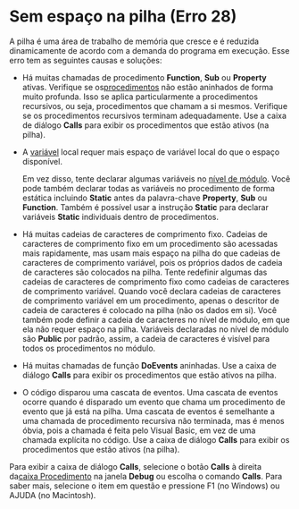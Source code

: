 
# Sem espaço na pilha (Erro 28)

A pilha é uma área de trabalho de memória que cresce e é reduzida dinamicamente de acordo com a demanda do programa em execução. Esse erro tem as seguintes causas e soluções:



- Há muitas chamadas de procedimento  **Function**, **Sub** ou **Property** ativas. Verifique se os[procedimentos](b8bdf64f-5920-1ae9-16d0-b26d09524a30.md) não estão aninhados de forma muito profunda. Isso se aplica particularmente a procedimentos recursivos, ou seja, procedimentos que chamam a si mesmos. Verifique se os procedimentos recursivos terminam adequadamente. Use a caixa de diálogo **Calls** para exibir os procedimentos que estão ativos (na pilha).
    
- A [variável](b8bdf64f-5920-1ae9-16d0-b26d09524a30.md) local requer mais espaço de variável local do que o espaço disponível.
    
    Em vez disso, tente declarar algumas variáveis no [nível de módulo](b8bdf64f-5920-1ae9-16d0-b26d09524a30.md). Você pode também declarar todas as variáveis no procedimento de forma estática incluindo  **Static** antes da palavra-chave **Property**, **Sub** ou **Function**. Também é possível usar a instrução **Static** para declarar variáveis **Static** individuais dentro de procedimentos.
    
- Há muitas cadeias de caracteres de comprimento fixo. Cadeias de caracteres de comprimento fixo em um procedimento são acessadas mais rapidamente, mas usam mais espaço na pilha do que cadeias de caracteres de comprimento variável, pois os próprios dados de cadeia de caracteres são colocados na pilha. Tente redefinir algumas das cadeias de caracteres de comprimento fixo como cadeias de caracteres de comprimento variável. Quando você declara cadeias de caracteres de comprimento variável em um procedimento, apenas o descritor de cadeia de caracteres é colocado na pilha (não os dados em si). Você também pode definir a cadeia de caracteres no nível de módulo, em que ela não requer espaço na pilha. Variáveis declaradas no nível de módulo são  **Public** por padrão, assim, a cadeia de caracteres é visível para todos os procedimentos no módulo.
    
- Há muitas chamadas de função  **DoEvents** aninhadas. Use a caixa de diálogo **Calls** para exibir os procedimentos que estão ativos na pilha.
    
- O código disparou uma cascata de eventos. Uma cascata de eventos ocorre quando é disparado um evento que chama um procedimento de evento que já está na pilha. Uma cascata de eventos é semelhante a uma chamada de procedimento recursiva não terminada, mas é menos óbvia, pois a chamada é feita pelo Visual Basic, em vez de uma chamada explícita no código. Use a caixa de diálogo  **Calls** para exibir os procedimentos que estão ativos (na pilha).
    

Para exibir a caixa de diálogo  **Calls**, selecione o botão **Calls** à direita da[caixa Procedimento](b8bdf64f-5920-1ae9-16d0-b26d09524a30.md) na janela **Debug** ou escolha o comando **Calls**. Para saber mais, selecione o item em questão e pressione F1 (no Windows) ou AJUDA (no Macintosh).
